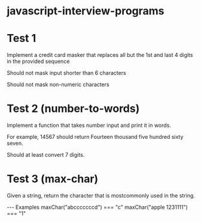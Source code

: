 # javascript-interview-programs
# Test 1
Implement a credit card masker that replaces all but the 1st and last 4 digits in the provided sequence

Should not mask input shorter than 6 characters

Should not mask non-numeric characters

# Test 2 (number-to-words)
Implement a function that takes number input and print it in words.

For example, 14567 should return Fourteen thousand five hundred sixty seven.

Should at least convert 7 digits.

# Test 3 (max-char)
Given a string, return the character that is mostcommonly used in the string.

--- Examples
maxChar("abcccccccd") === "c"
maxChar("apple 1231111") === "1"

